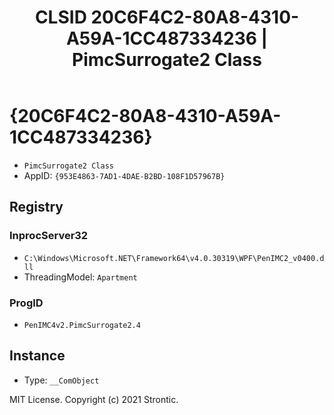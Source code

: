 ﻿---
title: "CLSID 20C6F4C2-80A8-4310-A59A-1CC487334236 | PimcSurrogate2 Class"
excerpt: What is COM-Object CLSID 20C6F4C2-80A8-4310-A59A-1CC487334236?
---

# {20C6F4C2-80A8-4310-A59A-1CC487334236}

* `PimcSurrogate2 Class`
* AppID: `{953E4863-7AD1-4DAE-B2BD-108F1D57967B}`

## Registry


### InprocServer32

* `C:\Windows\Microsoft.NET\Framework64\v4.0.30319\WPF\PenIMC2_v0400.dll`
* ThreadingModel: `Apartment`

### ProgID

* `PenIMC4v2.PimcSurrogate2.4`

## Instance

* Type: `__ComObject`

MIT License. Copyright (c) 2021 Strontic.


